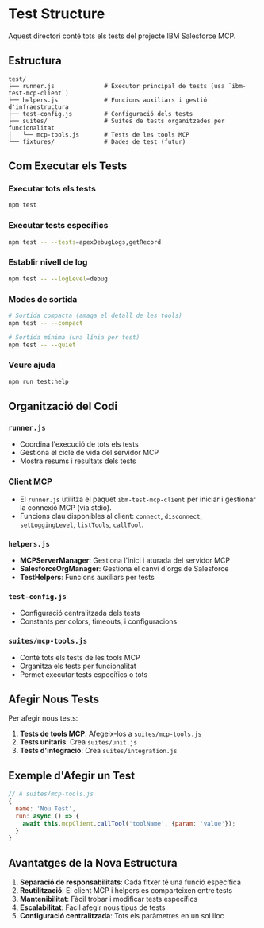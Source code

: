 # Test Structure

Aquest directori conté tots els tests del projecte IBM Salesforce MCP.

## Estructura

```
test/
├── runner.js              # Executor principal de tests (usa `ibm-test-mcp-client`)
├── helpers.js             # Funcions auxiliars i gestió d'infraestructura
├── test-config.js         # Configuració dels tests
├── suites/                # Suites de tests organitzades per funcionalitat
│   └── mcp-tools.js       # Tests de les tools MCP
└── fixtures/              # Dades de test (futur)
```

## Com Executar els Tests

### Executar tots els tests
```bash
npm test
```

### Executar tests específics
```bash
npm test -- --tests=apexDebugLogs,getRecord
```

### Establir nivell de log
```bash
npm test -- --logLevel=debug
```

### Modes de sortida
```bash
# Sortida compacta (amaga el detall de les tools)
npm test -- --compact

# Sortida mínima (una línia per test)
npm test -- --quiet
```

### Veure ajuda
```bash
npm run test:help
```

## Organització del Codi

### `runner.js`
- Coordina l'execució de tots els tests
- Gestiona el cicle de vida del servidor MCP
- Mostra resums i resultats dels tests

### Client MCP
- El `runner.js` utilitza el paquet `ibm-test-mcp-client` per iniciar i gestionar la connexió MCP (via stdio).
- Funcions clau disponibles al client: `connect`, `disconnect`, `setLoggingLevel`, `listTools`, `callTool`.

### `helpers.js`
- **MCPServerManager**: Gestiona l'inici i aturada del servidor MCP
- **SalesforceOrgManager**: Gestiona el canvi d'orgs de Salesforce
- **TestHelpers**: Funcions auxiliars per tests

### `test-config.js`
- Configuració centralitzada dels tests
- Constants per colors, timeouts, i configuracions

### `suites/mcp-tools.js`
- Conté tots els tests de les tools MCP
- Organitza els tests per funcionalitat
- Permet executar tests específics o tots

## Afegir Nous Tests

Per afegir nous tests:

1. **Tests de tools MCP**: Afegeix-los a `suites/mcp-tools.js`
2. **Tests unitaris**: Crea `suites/unit.js`
3. **Tests d'integració**: Crea `suites/integration.js`

## Exemple d'Afegir un Test

```javascript
// A suites/mcp-tools.js
{
  name: 'Nou Test',
  run: async () => {
    await this.mcpClient.callTool('toolName', {param: 'value'});
  }
}
```

## Avantatges de la Nova Estructura

1. **Separació de responsabilitats**: Cada fitxer té una funció específica
2. **Reutilització**: El client MCP i helpers es comparteixen entre tests
3. **Mantenibilitat**: Fàcil trobar i modificar tests específics
4. **Escalabilitat**: Fàcil afegir nous tipus de tests
5. **Configuració centralitzada**: Tots els paràmetres en un sol lloc
